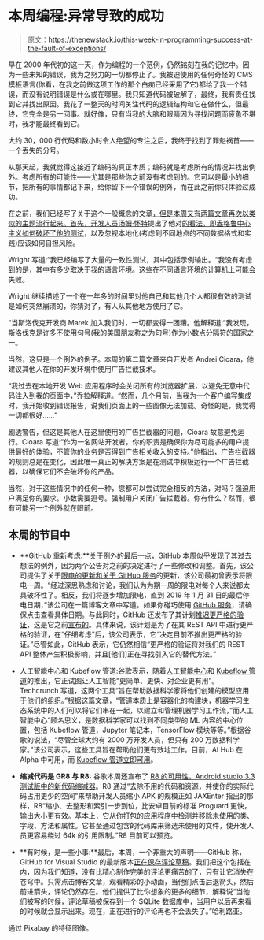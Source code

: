 # 本周编程:异常导致的成功

> 原文：<https://thenewstack.io/this-week-in-programming-success-at-the-fault-of-exceptions/>

早在 2000 年代初的这一天，作为编程的一个范例，仍然铭刻在我的记忆中。因为一些未知的错误，我为之努力的一切都停止了。我被迫使用的任何奇怪的 CMS 模板语言(你看，在我之前做这项工作的那个白痴已经采用了它)都给了我一个错误，而没有说明错误是什么或在哪里。我只知道代码被破解了，最终，我有责任找到它并找出原因。我花了一整天的时间关注代码的逻辑结构和它在做什么，但最终，它完全是另一回事。就好像，只有当我的大脑和眼睛因为寻找问题而疲惫不堪时，我才能最终看到它。

大约 30，000 行代码和数小时令人绝望的专注之后，我终于找到了罪魁祸首——一个丢失的分号。

从那天起，我就觉得这接近了编码的真正本质；编码就是考虑所有的情况并找出例外。考虑所有的可能性——尤其是那些你之前没有考虑到的。它可以是最小的细节，把所有的事情都记下来，给你留下一个错误的例外，而在此之前你只体验过成功。

在之前，我们已经写了关于这个一般概念的文章[，但是本周又有两篇文章再次以类似的主题流行起来。首先，开发人员](https://thenewstack.io/this-week-in-programming-accounting-for-all-contingencies/)[汤姆·怀特](http://blog.tdwright.co.uk/about-tom/)提出了他对[的看法，即盎格鲁中心主义如何破坏了他的测试](http://blog.tdwright.co.uk/2018/11/06/anglocentrism-broke-my-tests-ignore-localisation-at-your-peril/)，以及忽视本地化(考虑到不同地点的不同数据格式和实践)应该如何自担风险。

Wright 写道:“我已经编写了大量的一致性测试，其中包括示例输出。“我没有考虑到的是，其中有多少取决于我的语言环境。这些在不同语言环境的计算机上可能会失败。

Wright 继续描述了一个在一年多的时间里对他自己和其他几个人都很有效的测试是如何突然崩溃的，你猜对了，有人从其他地方使用了它。

“当斯洛伐克开发商 Marek 加入我们时，一切都变得一团糟。他解释道:“我发现，斯洛伐克是许多不使用句号(我的美国朋友称之为句号)作为小数点分隔符的国家之一。

当然，这只是一个例外的例子。本周的第二篇文章来自开发者 Andrei Cioara，他建议其他人在你的开发环境中使用广告拦截技术。

“我过去在本地开发 Web 应用程序时会关闭所有的浏览器扩展，以避免无意中代码注入到我的页面中，”乔拉解释道。“然而，几个月前，当我为一个客户编写集成时，我开始收到错误报告，说我们页面上的一些图像无法加载。奇怪的是，我觉得一切都很好……”

剧透警告，但这是其他人在这里使用的广告拦截器的问题，Cioara 故意避免运行。Cioara 写道:“作为一名网站开发者，你的职责是确保你为尽可能多的用户提供最好的体验，不管你的业务是否得到广告相关收入的支持。”他指出，广告拦截器的规则总是在变化，因此唯一真正的解决方案是在测试中积极运行一个广告拦截器，以确保它们不会破坏你的产品。

当然，对于这些情况中的任何一种，您都可以尝试完全相反的方法，对吗？强迫用户满足你的要求。小数需要逗号。强制用户关闭广告拦截器。你有什么？然而，很有可能另一个例外就在眼前。

## 本周的节目中

*   **GitHub 重新考虑:**关于例外的最后一点，GitHub 本周似乎发现了其过去想法的例外，因为两个公告对之前的决定进行了一些修改和调整。首先，该公司提供了关于[限电的更新和关于 GitHub 服务](https://developer.github.com/changes/2018-11-05-github-services-brownout/)的更新，该公司最初曾表示将限电一周。“经过深思熟虑和讨论，我们认为为期一周的限电对每个人来说都太具破坏性了。相反，我们将逐步增加限电，直到 2019 年 1 月 31 日的最后停电日期，”该公司在一篇博客文章中写道。如果你碰巧使用 [GitHub 服务](https://developer.github.com/changes/2018-11-05-github-services-brownout/)，请确保点击查看具体日期。与此同时，GitHub 还发布了其计划[推迟更严格的验证](https://developer.github.com/changes/2018-11-07-strict-validation/)，这是它之前[宣布的](https://developer.github.com/changes/2018-09-25-stricter-validation-coming-soon-in-the-rest-api/)。具体来说，该计划是为了在其 REST API 中进行更严格的验证，在“仔细考虑”后，该公司表示，它“决定目前不推出更严格的验证。”尽管如此，GitHub 表示，它仍然相信“更严格的验证将对我们的 REST API 整体产生积极影响，并且[他们]正在寻找引入它的替代方法。”
*   人工智能中心和 Kubeflow 管道:谷歌表示，随着[人工智能中心](https://cloud.google.com/ai-hub/)和 [Kubeflow 管道](https://www.kubeflow.org/)的推出，它正试图让人工智能“更简单、更快、对企业更有用”。Techcrunch 写道，这两个工具“旨在帮助数据科学家将他们创建的模型应用于他们的组织。”根据这篇文章，“管道本质上是容器化的构建块，机器学习生态系统中的人们可以将它们串在一起，以建立和管理机器学习工作流，”而人工智能中心“顾名思义，是数据科学家可以找到不同类型的 ML 内容的中心位置，包括 Kubeflow 管道，Jupyter 笔记本，TensorFlow 模块等等。”根据谷歌的说法，“尽管全球大约有 2000 万开发人员，但只有 200 万数据科学家。”该公司表示，这些工具旨在帮助他们更有效地工作。目前，AI Hub 在 Alpha 中可用，而 [Kubeflow 管道立即可用](https://github.com/kubeflow/pipelines)。

*   **缩减代码是 GR8 与 R8:** 谷歌本周还宣布了 [R8 的可用性，Android studio 3.3 测试版中的新代码缩减器](http://android-developers.googleblog.com/2018/11/r8-new-code-shrinker-from-google-is.html)。R8 通过“去除不用的代码和资源，并使你的实际代码占用更少的空间”来帮助开发人员缩小 APK 的规模正如 JAXEnter 指出的那样，R8“缩小、去整形和索引一步到位，比安卓目前的标准 Proguard 更快，输出大小更有效。基本上，[它从你打包的应用程序中检测并移除未使用的类](https://developer.android.com/studio/build/shrink-code)、字段、方法和属性。它甚至通过包含的代码库来筛选未使用的文件，使开发人员更容易绕过 64k 的引用限制。”R8 目前可以预览。
*   **有时候，是一些小事:**最后，本周，一个非重大的声明——GitHub 称，GitHub for Visual Studio 的最新版本[正在保存评论草稿](https://blog.github.com/2018-11-08-save-comment-drafts/)。我们把这个包括在内，因为我们知道，没有比精心制作完美的评论更痛苦的了，只有让它消失在苍穹中。只需点击博客文章，观看精彩的小动画，当他们点击后退箭头，然后前进箭头，评论仍然存在。他们提供了比你想象的更多的细节，解释说“当他们被写的时候，评论草稿被保存到一个 SQLite 数据库中，当用户以后再来看的时候就会显示出来。现在，正在进行的评论再也不会丢失了。”哈利路亚。

通过 Pixabay 的特征图像。

<svg xmlns:xlink="http://www.w3.org/1999/xlink" viewBox="0 0 68 31" version="1.1"><title>Group</title> <desc>Created with Sketch.</desc></svg>